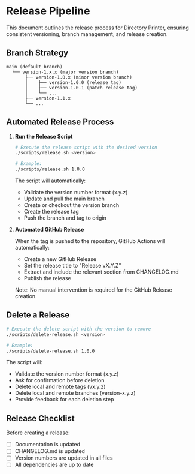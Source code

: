 # Release Pipeline

This document outlines the release process for Directory Printer, ensuring consistent versioning, branch management, and release creation.

## Branch Strategy

```
main (default branch)
  └── version-1.x.x (major version branch)
       ├── version-1.0.x (minor version branch)
       │    ├── version-1.0.0 (release tag)
       │    ├── version-1.0.1 (patch release tag)
       │    └── ...
       ├── version-1.1.x
       └── ...
```

## Automated Release Process

1. **Run the Release Script**
   ```bash
   # Execute the release script with the desired version
   ./scripts/release.sh <version>
   
   # Example:
   ./scripts/release.sh 1.0.0
   ```

   The script will automatically:
   - Validate the version number format (x.y.z)
   - Update and pull the main branch
   - Create or checkout the version branch
   - Create the release tag
   - Push the branch and tag to origin

2. **Automated GitHub Release**
   
   When the tag is pushed to the repository, GitHub Actions will automatically:
   - Create a new GitHub Release
   - Set the release title to "Release vX.Y.Z"
   - Extract and include the relevant section from CHANGELOG.md
   - Publish the release

   Note: No manual intervention is required for the GitHub Release creation.


## Delete a Release
   ```bash
   # Execute the delete script with the version to remove
   ./scripts/delete-release.sh <version>
   
   # Example:
   ./scripts/delete-release.sh 1.0.0
   ```

   The script will:
   - Validate the version number format (x.y.z)
   - Ask for confirmation before deletion
   - Delete local and remote tags (vx.y.z)
   - Delete local and remote branches (version-x.y.z)
   - Provide feedback for each deletion step

## Release Checklist

Before creating a release:

- [ ] Documentation is updated
- [ ] CHANGELOG.md is updated
- [ ] Version numbers are updated in all files
- [ ] All dependencies are up to date
